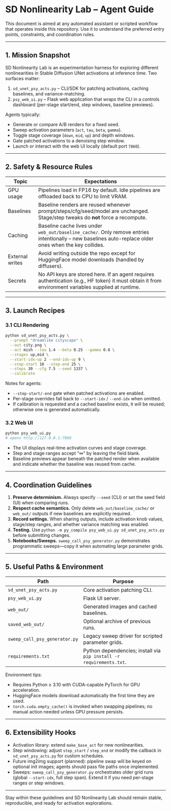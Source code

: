 # SD Nonlinearity Lab – Agent Guide

This document is aimed at any automated assistant or scripted workflow that operates inside this repository.  Use it to understand the preferred entry points, constraints, and coordination rules.

---

## 1. Mission Snapshot

SD Nonlinearity Lab is an experimentation harness for exploring different nonlinearities in Stable Diffusion UNet activations at inference time.  Two surfaces matter:

1. `sd_unet_psy_acts.py` – CLI/SDK for patching activations, caching baselines, and variance-matching.
2. `psy_web_ui.py` – Flask web application that wraps the CLI in a controls dashboard (per-stage start/end, step windows, baseline previews).

Agents typically:

- Generate or compare A/B renders for a fixed seed.
- Sweep activation parameters (`act`, `tau`, `beta`, `gamma`).
- Toggle stage coverage (`down`, `mid`, `up`) and depth windows.
- Gate patched activations to a denoising step window.
- Launch or interact with the web UI locally (default port `7860`).

---

## 2. Safety & Resource Rules

| Topic | Expectations |
|-------|--------------|
| GPU usage | Pipelines load in FP16 by default. Idle pipelines are offloaded back to CPU to limit VRAM. |
| Baselines | Baseline renders are reused whenever prompt/steps/cfg/seed/model are unchanged. Stage/step tweaks do **not** force a recompute. |
| Caching | Baseline cache lives under `web_out/baseline_cache/`. Only remove entries intentionally – new baselines auto-replace older ones when the key collides. |
| External writes | Avoid writing outside the repo except for HuggingFace model downloads (handled by diffusers). |
| Secrets | No API keys are stored here. If an agent requires authentication (e.g., HF token) it must obtain it from environment variables supplied at runtime. |

---

## 3. Launch Recipes

### 3.1 CLI Rendering

```bash
python sd_unet_psy_acts.py \
  --prompt "dreamlike cityscape" \
  --out city.png \
  --act mish --tau 1.4 --beta 0.25 --gamma 0.8 \
  --stages up,mid \
  --start-idx-up 2 --end-idx-up 9 \
  --step-start 10 --step-end 25 \
  --steps 30 --cfg 7.5 --seed 1337 \
  --calibrate
```

Notes for agents:
- `--step-start/-end` gate when patched activations are enabled.
- Per-stage overrides fall back to `--start-idx` / `--end-idx` when omitted.
- If calibration is requested and a cached baseline exists, it will be reused; otherwise one is generated automatically.

### 3.2 Web UI

```bash
python psy_web_ui.py
# opens http://127.0.0.1:7860
```

- The UI displays real-time activation curves and stage coverage.
- Step and stage ranges accept “∞” by leaving the field blank.
- Baseline previews appear beneath the patched render when available and indicate whether the baseline was reused from cache.

---

## 4. Coordination Guidelines

1. **Preserve determinism.** Always specify `--seed` (CLI) or set the seed field (UI) when comparing runs.  
2. **Respect cache semantics.** Only delete `web_out/baseline_cache/` or `web_out/` outputs if new baselines are explicitly required.  
3. **Record settings.** When sharing outputs, include activation knob values, stage/step ranges, and whether variance matching was enabled.  
4. **Testing.** Use `python -m py_compile psy_web_ui.py sd_unet_psy_acts.py` before submitting changes.  
5. **Notebooks/Sweeps.** `sweep_call_psy_generator.py` demonstrates programmatic sweeps—copy it when automating large parameter grids.  

---

## 5. Useful Paths & Environment

| Path | Purpose |
|------|---------|
| `sd_unet_psy_acts.py` | Core activation patching CLI. |
| `psy_web_ui.py` | Flask UI server. |
| `web_out/` | Generated images and cached baselines. |
| `saved_web_out/` | Optional archive of previous runs. |
| `sweep_call_psy_generator.py` | Legacy sweep driver for scripted parameter grids. |
| `requirements.txt` | Python dependencies; install via `pip install -r requirements.txt`. |

Environment tips:
- Requires Python ≥ 3.10 with CUDA-capable PyTorch for GPU acceleration.
- HuggingFace models download automatically the first time they are used.
- `torch.cuda.empty_cache()` is invoked when swapping pipelines; no manual action needed unless GPU pressure persists.

---

## 6. Extensibility Hooks

- Activation library: extend `make_base_act` for new nonlinearities.
- Step windowing: adjust `step_start` / `step_end` or modify the callback in `sd_unet_psy_acts.py` for custom schedules.
- Future img2img support (planned): pipeline swap will be keyed on optional init images; agents should pass file paths once implemented.
- Sweeps: `sweep_call_psy_generator.py` orchestrates older grid runs (global `--start-idx`, full step span). Extend it if you need per-stage ranges or step windows.

---

Stay within these guidelines and SD Nonlinearity Lab should remain stable, reproducible, and ready for activation explorations.

